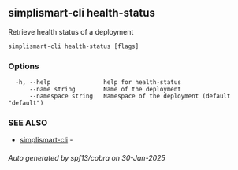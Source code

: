 ## simplismart-cli health-status

Retrieve health status of a deployment

```
simplismart-cli health-status [flags]
```

### Options

```
  -h, --help               help for health-status
      --name string        Name of the deployment
      --namespace string   Namespace of the deployment (default "default")
```

### SEE ALSO

* [simplismart-cli](simplismart-cli.md)	 - 

###### Auto generated by spf13/cobra on 30-Jan-2025
